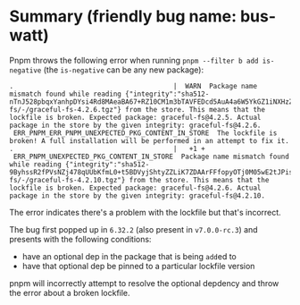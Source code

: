 # Summary (friendly bug name: bus-watt)

Pnpm throws the following error when running `pnpm --filter b add is-negative` (the `is-negative` can be any new package):
```
.                                        |  WARN  Package name mismatch found while reading {"integrity":"sha512-nTnJ528pbqxYanhpDYsi4Rd8MAeaBA67+RZ10CM1m3bTAVFEDcd5AuA4a6W5YkGZ1iNXHzZz8T6TBKLeBuNriQ==","registry":"https://registry.npmjs.org/","tarball":"https://registry.npmjs.org/graceful-fs/-/graceful-fs-4.2.6.tgz"} from the store. This means that the lockfile is broken. Expected package: graceful-fs@4.2.5. Actual package in the store by the given integrity: graceful-fs@4.2.6.
 ERR_PNPM_ERR_PNPM_UNEXPECTED_PKG_CONTENT_IN_STORE  The lockfile is broken! A full installation will be performed in an attempt to fix it.
.                                        |   +1 +
 ERR_PNPM_UNEXPECTED_PKG_CONTENT_IN_STORE  Package name mismatch found while reading {"integrity":"sha512-9ByhssR2fPVsNZj478qUUbKfmL0+t5BDVyjShtyZZLiK7ZDAArFFfopyOTj0M05wE2tJPisA4iTnnXl2YoPvOA==","registry":"https://registry.npmjs.org/","tarball":"https://registry.npmjs.org/graceful-fs/-/graceful-fs-4.2.10.tgz"} from the store. This means that the lockfile is broken. Expected package: graceful-fs@4.2.6. Actual package in the store by the given integrity: graceful-fs@4.2.10.
```
The error indicates there's a problem with the lockfile but that's incorrect.

The bug first popped up in `6.32.2` (also present in `v7.0.0-rc.3`) and
presents with the following conditions:
- have an optional dep in the package that is being `add`ed to
- have that optional dep be pinned to a particular lockfile version

pnpm will incorrectly attempt to resolve the optional depdency and throw the
error about a broken lockfile.
